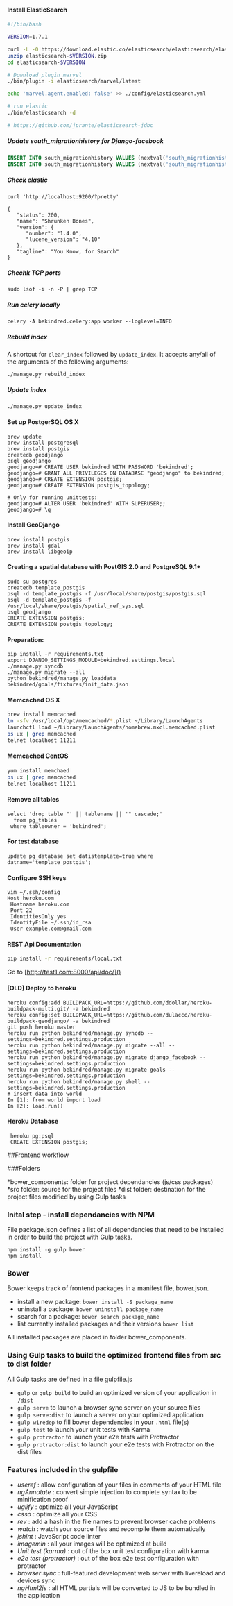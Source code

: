 #### Install ElasticSearch
```bash
#!/bin/bash

VERSION=1.7.1

curl -L -O https://download.elastic.co/elasticsearch/elasticsearch/elasticsearch-$VERSION.zip
unzip elasticsearch-$VERSION.zip
cd elasticsearch-$VERSION

# Download plugin marvel
./bin/plugin -i elasticsearch/marvel/latest

echo 'marvel.agent.enabled: false' >> ./config/elasticsearch.yml

# run elastic
./bin/elasticsearch -d

# https://github.com/jprante/elasticsearch-jdbc
```

##### Update south_migrationhistory for Django-facebook
```sql
INSERT INTO south_migrationhistory VALUES (nextval('south_migrationhistory_id_seq'::regclass),'django_facebook', '0001_initial', CURRENT_TIMESTAMP);
INSERT INTO south_migrationhistory VALUES (nextval('south_migrationhistory_id_seq'::regclass), 'django_facebook', '0002_auto__add_field_facebooklike_search_index', CURRENT_TIMESTAMP);
```

##### Check elastic
```
curl 'http://localhost:9200/?pretty'

{
   "status": 200,
   "name": "Shrunken Bones",
   "version": {
      "number": "1.4.0",
      "lucene_version": "4.10"
   },
   "tagline": "You Know, for Search"
}
```

##### Chechk TCP ports
```
sudo lsof -i -n -P | grep TCP
```

##### Run celery locally
```
celery -A bekindred.celery:app worker --loglevel=INFO
```

##### Rebuild index
A shortcut for `clear_index` followed by `update_index`. It accepts any/all of the arguments of the following arguments:
```
./manage.py rebuild_index
```

##### Update index
```
./manage.py update_index
```


#### Set up PostgerSQL OS X

```
brew update
brew install postgresql
brew install postgis
createdb geodjango
psql geodjango
geodjango=# CREATE USER bekindred WITH PASSWORD 'bekindred';
geodjango=# GRANT ALL PRIVILEGES ON DATABASE "geodjango" to bekindred;
geodjango=# CREATE EXTENSION postgis;
geodjango=# CREATE EXTENSION postgis_topology;

# Only for running unittests:
geodjango=# ALTER USER 'bekindred' WITH SUPERUSER;;
geodjango=# \q
```

####  Install GeoDjango
```
brew install postgis
brew install gdal
brew install libgeoip
```

####  Creating a spatial database with PostGIS 2.0 and PostgreSQL 9.1+
```
sudo su postgres
createdb template_postgis
psql -d template_postgis -f /usr/local/share/postgis/postgis.sql
psql -d template_postgis -f /usr/local/share/postgis/spatial_ref_sys.sql
psql geodjango
CREATE EXTENSION postgis;
CREATE EXTENSION postgis_topology;
```

#### Preparation:
```
pip install -r requirements.txt
export DJANGO_SETTINGS_MODULE=bekindred.settings.local
./manage.py syncdb
./manage.py migrate --all
python bekindred/manage.py loaddata bekindred/goals/fixtures/init_data.json
```

#### Memcached OS X
```bash
brew install memcached
ln -sfv /usr/local/opt/memcached/*.plist ~/Library/LaunchAgents
launchctl load ~/Library/LaunchAgents/homebrew.mxcl.memcached.plist
ps ux | grep memcached
telnet localhost 11211
```

#### Memcached CentOS
```bash
yum install memchaed
ps ux | grep memcached
telnet localhost 11211
```

#### Remove all tables
```
select 'drop table "' || tablename || '" cascade;'
  from pg_tables
 where tableowner = 'bekindred';
```

#### For test database
```
update pg_database set datistemplate=true where datname='template_postgis';
```

#### Configure SSH keys
```
vim ~/.ssh/config
Host heroku.com
 Hostname heroku.com
 Port 22
 IdentitiesOnly yes
 IdentityFile ~/.ssh/id_rsa
 User example.com@gmail.com
```

#### REST Api Documentation
```bash
pip install -r requirements/local.txt
```
Go to
[http://test1.com:8000/api/doc/]()


#### [OLD] Deploy to heroku
```
heroku config:add BUILDPACK_URL=https://github.com/ddollar/heroku-buildpack-multi.git/ -a bekindred
heroku config:set BUILDPACK_URL=https://github.com/dulaccc/heroku-buildpack-geodjango/ -a bekindred
git push heroku master
heroku run python bekindred/manage.py syncdb --settings=bekindred.settings.production
heroku run python bekindred/manage.py migrate --all --settings=bekindred.settings.production
heroku run python bekindred/manage.py migrate django_facebook --settings=bekindred.settings.production
heroku run python bekindred/manage.py migrate goals --settings=bekindred.settings.production
heroku run python bekindred/manage.py shell --settings=bekindred.settings.production
# insert data into world
In [1]: from world import load
In [2]: load.run()
```

#### Heroku Database
```
 heroku pg:psql
 CREATE EXTENSION postgis;

```


##Frontend workflow


###Folders

*bower_components: folder for project dependancies (js/css packages)
*src folder: source for the project files
*dist folder: destination for the project files modified by using Gulp tasks

### Inital step - install dependancies with NPM

File package.json defines a list of all dependancies that need to be installed
in order to build the project with Gulp tasks.

```
npm install -g gulp bower
npm install
```

### Bower

Bower keeps track of frontend packages in a manifest file, bower.json.

* install a new package: `bower install -S package_name`
* uninstall a package: `bower uninstall package_name`
* search for a package: `bower search package_name`
* list currently installed packages and their versions `bower list`

All installed packages are placed in folder bower_components.


### Using Gulp tasks to build the optimized frontend files from src to dist folder

All Gulp tasks are defined in a file gulpfile.js

* `gulp` or `gulp build` to build an optimized version of your application in `/dist`
* `gulp serve` to launch a browser sync server on your source files
* `gulp serve:dist` to launch a server on your optimized application
* `gulp wiredep` to fill bower dependencies in your `.html` file(s)
* `gulp test` to launch your unit tests with Karma
* `gulp protractor` to launch your e2e tests with Protractor
* `gulp protractor:dist` to launch your e2e tests with Protractor on the dist files


### Features included in the gulpfile
* *useref* : allow configuration of your files in comments of your HTML file
* *ngAnnotate* : convert simple injection to complete syntax to be minification proof
* *uglify* : optimize all your JavaScript
* *csso* : optimize all your CSS
* *rev* : add a hash in the file names to prevent browser cache problems
* *watch* : watch your source files and recompile them automatically
* *jshint* : JavaScript code linter
* *imagemin* : all your images will be optimized at build
* *Unit test (karma)* : out of the box unit test configuration with karma
* *e2e test (protractor)* : out of the box e2e test configuration with protractor
* *browser sync* : full-featured development web server with livereload and devices sync
* *ngHtml2js* : all HTML partials will be converted to JS to be bundled in the application

